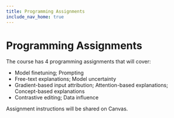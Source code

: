 ```yaml
---
title: Programming Assignments
include_nav_home: true
---
```


# Programming Assignments

The course has 4 programming assignments that will cover: 

* Model finetuning; Prompting 
* Free-text explanations; Model uncertainty
* Gradient-based input attribution; Attention-based explanations; Concept-based explanations 
* Contrastive editing; Data influence 

Assignment instructions will be shared on Canvas.